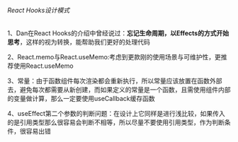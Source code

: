 ###### React Hooks设计模式

1、Dan在React Hooks的介绍中曾经说过：**忘记生命周期，以Effects的方式开始思考**，这样的视为转换，能帮助我们更好的处理代码

2、React.memo与React.useMemo:考虑到更款刚的使用场景与可维护性，更推荐使用React.useMemo

3、常量：由于函数组件每次渲染都会重新执行，所以常量应该放置在函数外部去，避免每次都需要从新创建，而如果定义的常量是一个函数，且需使用组件内部的变量做计算，那么一定要使用useCallback缓存函数

4、useEffect第二个参数的判断问题：在设计上它同样是进行浅比较，如果传入的是引用类型那么很容易会判断不相等，所以尽量不要使用引用类型，作为判断条件，很容易出错

